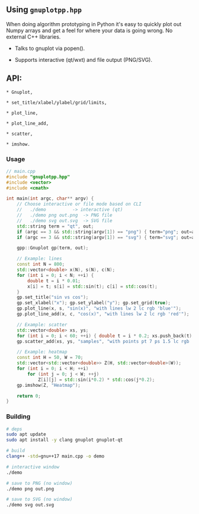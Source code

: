 ## Using `gnuplotpp.hpp`

When doing algorithm prototyping in Python it's easy to quickly plot
out Numpy arrays and get a feel for where your data is going wrong.
No external C++ libraries.

* Talks to gnuplot via popen().

* Supports interactive (qt/wxt) and file output (PNG/SVG).

API:
---

    * Gnuplot,

    * set_title/xlabel/ylabel/grid/limits,

    * plot_line,

    * plot_line_add,

    * scatter,

    * imshow.

### Usage

```cpp
// main.cpp
#include "gnuplotpp.hpp"
#include <vector>
#include <cmath>

int main(int argc, char** argv) {
    // Choose interactive or file mode based on CLI
    //   ./demo          -> interactive (qt)
    //   ./demo png out.png  -> PNG file
    //   ./demo svg out.svg  -> SVG file
    std::string term = "qt", out;
    if (argc == 3 && std::string(argv[1]) == "png") { term="png"; out=argv[2]; }
    if (argc == 3 && std::string(argv[1]) == "svg") { term="svg"; out=argv[2]; }

    gpp::Gnuplot gp(term, out);

    // Example: lines
    const int N = 800;
    std::vector<double> x(N), s(N), c(N);
    for (int i = 0; i < N; ++i) {
        double t = i * 0.01;
        x[i] = t; s[i] = std::sin(t); c[i] = std::cos(t);
    }
    gp.set_title("sin vs cos");
    gp.set_xlabel("x"); gp.set_ylabel("y"); gp.set_grid(true);
    gp.plot_line(x, s, "sin(x)", "with lines lw 2 lc rgb 'blue'");
    gp.plot_line_add(x, c, "cos(x)", "with lines lw 2 lc rgb 'red'");

    // Example: scatter
    std::vector<double> xs, ys;
    for (int i = 0; i < 60; ++i) { double t = i * 0.2; xs.push_back(t); ys.push_back(std::sin(t)+0.1*std::cos(8*t)); }
    gp.scatter_add(xs, ys, "samples", "with points pt 7 ps 1.5 lc rgb 'black'");

    // Example: heatmap
    const int H = 50, W = 70;
    std::vector<std::vector<double>> Z(H, std::vector<double>(W));
    for (int i = 0; i < H; ++i)
        for (int j = 0; j < W; ++j)
            Z[i][j] = std::sin(i*0.2) * std::cos(j*0.2);
    gp.imshow(Z, "Heatmap");

    return 0;
}
```

### Building
```bash
# deps
sudo apt update
sudo apt install -y clang gnuplot gnuplot-qt

# build
clang++ -std=gnu++17 main.cpp -o demo

# interactive window
./demo

# save to PNG (no window)
./demo png out.png

# save to SVG (no window)
./demo svg out.svg
```
